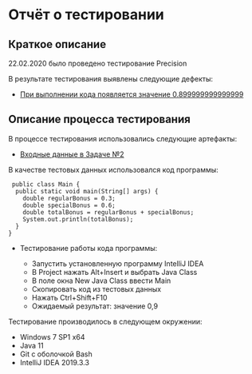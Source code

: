 # Отчёт о тестировании 
## Краткое описание
22.02.2020 было проведено тестирование Precision

В результате тестирования выявлены следующие дефекты:
 * [При выполнении кода появляется значение 0.899999999999999](https://user-images.githubusercontent.com/60143597/75119640-cc8b0480-5695-11ea-8949-f0cf161b8e68.png)

## Описание процесса тестирования
В процессе тестирования использовались следующие артефакты:
* [Входные данные в Задаче №2](https://github.com/netology-code/javaqa-homeworks/tree/master/programming#задача-2---precision)
 
В качестве тестовых данных использовался код программы: 
```
 public class Main {
  public static void main(String[] args) {
    double regularBonus = 0.3;
    double specialBonus = 0.6;
    double totalBonus = regularBonus + specialBonus;
    System.out.println(totalBonus);
  }
}
```

* Тестирование работы кода программы:

  * Запустить установленную программу IntelliJ IDEA
  * В Project нажать Alt+Insert и выбрать Java Class
  * В поле окна New Java Class ввести Main
  * Скопировать код из тестовых данных
  * Нажать Ctrl+Shift+F10
  * Ожидаемый результат: значение 0,9


Тестирование производилось в следующем окружении:
* Windows 7 SP1 x64
* Java 11
* Git c оболочкой Bash 
* IntelliJ IDEA  2019.3.3